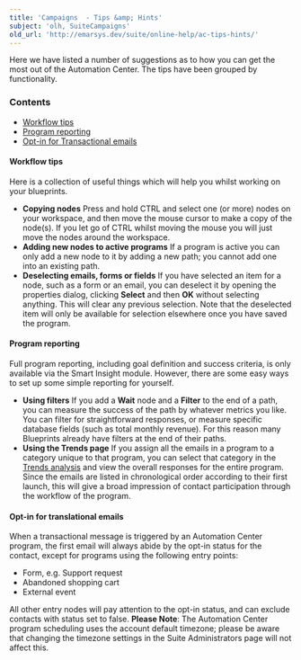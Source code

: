 ```yaml
---
title: 'Campaigns  - Tips &amp; Hints'
subject: 'olh, SuiteCampaigns'
old_url: 'http://emarsys.dev/suite/online-help/ac-tips-hints/'
---
```


Here we have listed a number of suggestions as to how you can get the most out of the Automation Center. The tips have been grouped by functionality.

### Contents

- [Workflow tips](#workflow)
- [Program reporting](#reporting)
- [Opt-in for Transactional emails](#txm)<a name="workflow"></a>

#### Workflow tips

 Here is a collection of useful things which will help you whilst working on your blueprints.

- **Copying nodes** Press and hold CTRL and select one (or more) nodes on your workspace, and then move the mouse cursor to make a copy of the node(s). If you let go of CTRL whilst moving the mouse you will just move the nodes around the workspace.
- **Adding new nodes to active programs** If a program is active you can only add a new node to it by adding a new path; you cannot add one into an existing path.
- **Deselecting emails, forms or fields** If you have selected an item for a node, such as a form or an email, you can deselect it by opening the properties dialog, clicking **Select** and then **OK** without selecting anything. This will clear any previous selection. Note that the deselected item will only be available for selection elsewhere once you have saved the program.<a name="reporting"></a>

#### Program reporting

 Full program reporting, including goal definition and success criteria, is only available via the Smart Insight module. However, there are some easy ways to set up some simple reporting for yourself.

- **Using filters** If you add a **Wait** node and a **Filter** to the end of a path, you can measure the success of the path by whatever metrics you like. You can filter for straightforward responses, or measure specific database fields (such as total monthly revenue). For this reason many Blueprints already have filters at the end of their paths.
- **Using the Trends page** If you assign all the emails in a program to a category unique to that program, you can select that category in the [Trends analysis](/olh/analysis-trends.md "Analysis – Trends – General") and view the overall responses for the entire program. Since the emails are listed in chronological order according to their first launch, this will give a broad impression of contact participation through the workflow of the program.<a name="txm"></a>

#### Opt-in for translational emails

 When a transactional message is triggered by an Automation Center program, the first email will always abide by the opt-in status for the contact, except for programs using the following entry points:

- Form, e.g. Support request
- Abandoned shopping cart
- External event

 All other entry nodes will pay attention to the opt-in status, and can exclude contacts with status set to false. **Please Note**: The Automation Center program scheduling uses the account default timezone; please be aware that changing the timezone settings in the Suite Administrators page will not affect this.